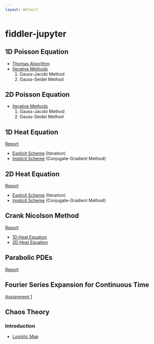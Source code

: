 ```yaml
---
layout: default
---
```


# fiddler-jupyter
## 1D Poisson Equation
- [Thomas Algorithm](http://nbviewer.jupyter.org/github/Anirudh-C/fiddler-jupyter/blob/master/project1/Report.ipynb?flush_cache=true)
- [Iterative Methods](http://nbviewer.jupyter.org/github/Anirudh-C/fiddler-jupyter/blob/master/project2/Report.ipynb?flush_cache=true)
  1. Gauss-Jacobi Method
  2. Gauss-Seidel Method

## 2D Poisson Equation
- [Iterative Methods](http://nbviewer.jupyter.org/github/Anirudh-C/fiddler-jupyter/blob/master/project3/Report.ipynb?flush_cache=true)
  1. Gauss-Jacobi Method
  2. Gauss-Seidel Method

## 1D Heat Equation
[Report](http://nbviewer.jupyter.org/github/Anirudh-C/fiddler-jupyter/blob/master/project4/Report1-d.ipynb?flush_cache=true)
- [Explicit Scheme](http://nbviewer.jupyter.org/github/Anirudh-C/fiddler-jupyter/blob/master/project4/1D-Explicit.ipynb?flush_cache=true) (Iteration)
- [Implicit Scheme](http://nbviewer.jupyter.org/github/Anirudh-C/fiddler-jupyter/blob/master/project4/1D-Implicit.ipynb?flush_cache=true) (Conjugate-Gradient Method)

## 2D Heat Equation
[Report](http://nbviewer.jupyter.org/github/Anirudh-C/fiddler-jupyter/blob/master/project4/Report2-d.ipynb?flush_cache=true)
- [Explicit Scheme](http://nbviewer.jupyter.org/github/Anirudh-C/fiddler-jupyter/blob/master/project4/2D-Explicit.ipynb?flush_cache=true) (Iteration)
- [Implicit Scheme](http://nbviewer.jupyter.org/github/Anirudh-C/fiddler-jupyter/blob/master/project4/2D-Implicit.ipynb?flush_cache=true) (Conjugate-Gradient Method)

## Crank Nicolson Method
[Report](http://nbviewer.jupyter.org/github/Anirudh-C/fiddler-jupyter/blob/master/project4/crank-nicholson.ipynb?flush_cache=true)
- [1D Heat Equation](http://nbviewer.jupyter.org/github/Anirudh-C/fiddler-jupyter/blob/master/project4/cn1d.ipynb?flush_cache=true)
- [2D Heat Equation](http://nbviewer.jupyter.org/github/Anirudh-C/fiddler-jupyter/blob/master/project4/cn2d.ipynb?flush_cache=true)

## Parabolic PDEs
[Report](http://nbviewer.jupyter.org/github/Anirudh-C/fiddler-jupyter/blob/master/project5/parabolic-pde.ipynb?flush_cache=true)

## Fourier Series Expansion for Continuous Time
[Assignment 1](https://nbviewer.jupyter.org/github/Anirudh-C/fiddler-jupyter/blob/master/Signals_Systems/Assignment%201.ipynb?flush_cache=true)

## Chaos Theory
### Introduction
- [Logistic Map](https://nbviewer.jupyter.org/github/Anirudh-C/fiddler-jupyter/blob/master/chaos/logistic-map.ipynb?flush_cache=true)
